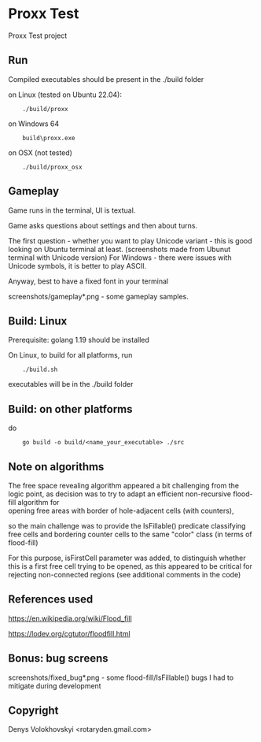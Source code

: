 # Proxx Test
Proxx Test project

## Run 
Compiled executables should be present in the ./build folder

on Linux (tested on Ubuntu 22.04):
```
    ./build/proxx
```

on Windows 64
```
    build\proxx.exe
```

on OSX (not tested)
```
    ./build/proxx_osx
```


## Gameplay

Game runs in the terminal, UI is textual.

Game asks questions about settings and then about turns.

The first question - whether you want to play Unicode variant -
this is good looking on Ubuntu terminal at least.
(screenshots made from Ubunut terminal with Unicode version)
For Windows - there were issues with Unicode symbols, it is better to play ASCII.

Anyway, best to have a fixed font in your terminal

screenshots/gameplay*.png - some gameplay samples.

## Build: Linux
Prerequisite: golang 1.19 should be installed

On Linux, to build for all platforms, run

```
    ./build.sh
```

executables will be in the ./build folder

## Build: on other platforms

do
```
    go build -o build/<name_your_executable> ./src
```

## Note on algorithms

The free space revealing algorithm appeared a bit challenging from the logic point,
as decision was to try to adapt an efficient non-recursive flood-fill algorithm for  
opening free areas with border of hole-adjacent cells (with counters),

so the main challenge was to provide the IsFillable() predicate classifying
free cells and bordering counter cells to the same "color" class (in terms of flood-fill)

For this purpose, isFirstCell parameter was added, to distinguish whether this is a first free cell
trying to be opened, as this appeared to be critical for rejecting non-connected regions
(see additional comments in the code) 

## References used
https://en.wikipedia.org/wiki/Flood_fill

https://lodev.org/cgtutor/floodfill.html


## Bonus: bug screens
screenshots/fixed_bug*.png - some flood-fill/IsFillable() bugs I had to mitigate during development 

## Copyright

Denys Volokhovskyi <rotaryden.gmail.com>